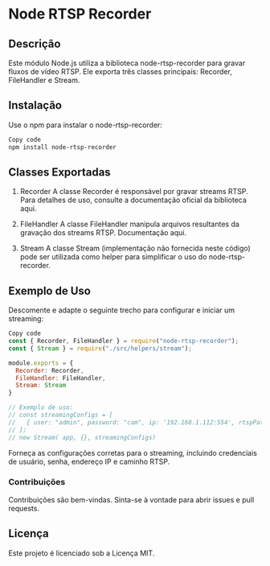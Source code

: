 # Node RTSP Recorder

## Descrição
Este módulo Node.js utiliza a biblioteca node-rtsp-recorder para gravar fluxos de vídeo RTSP. Ele exporta três classes principais: Recorder, FileHandler e Stream.

## Instalação
Use o npm para instalar o node-rtsp-recorder:

```bash
Copy code
npm install node-rtsp-recorder
```
## Classes Exportadas
1. Recorder
A classe Recorder é responsável por gravar streams RTSP. Para detalhes de uso, consulte a documentação oficial da biblioteca aqui.

2. FileHandler
A classe FileHandler manipula arquivos resultantes da gravação dos streams RTSP. Documentação aqui.

3. Stream
A classe Stream (implementação não fornecida neste código) pode ser utilizada como helper para simplificar o uso do node-rtsp-recorder.

## Exemplo de Uso
Descomente e adapte o seguinte trecho para configurar e iniciar um streaming:

```javascript
Copy code
const { Recorder, FileHandler } = require("node-rtsp-recorder");
const { Stream } = require("./src/helpers/stream");

module.exports = {
  Recorder: Recorder,
  FileHandler: FileHandler,
  Stream: Stream
}

// Exemplo de uso:
// const streamingConfigs = [
//   { user: "admin", password: "cam", ip: '192.168.1.112:554', rtspPath: '/onvif1' },
// ];
// new Stream( app, {}, streamingConfigs)
```

Forneça as configurações corretas para o streaming, incluindo credenciais de usuário, senha, endereço IP e caminho RTSP.

### Contribuições
Contribuições são bem-vindas. Sinta-se à vontade para abrir issues e pull requests.

## Licença
Este projeto é licenciado sob a Licença MIT.